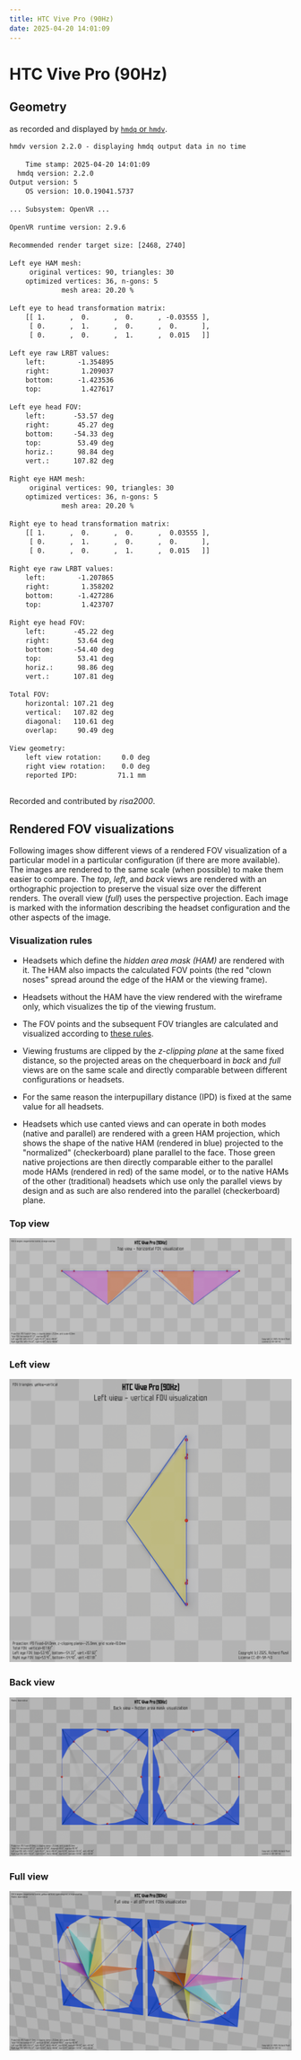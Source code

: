 ```yaml
---
title: HTC Vive Pro (90Hz)
date: 2025-04-20 14:01:09
---
```

# HTC Vive Pro (90Hz)

## Geometry

as recorded and displayed by [`hmdq` or `hmdv`](https://github.com/risa2000/hmdq).
```
hmdv version 2.2.0 - displaying hmdq output data in no time

    Time stamp: 2025-04-20 14:01:09
  hmdq version: 2.2.0
Output version: 5
    OS version: 10.0.19041.5737

... Subsystem: OpenVR ...

OpenVR runtime version: 2.9.6

Recommended render target size: [2468, 2740]

Left eye HAM mesh:
     original vertices: 90, triangles: 30
    optimized vertices: 36, n-gons: 5
             mesh area: 20.20 %

Left eye to head transformation matrix:
    [[ 1.      ,  0.      ,  0.      , -0.03555 ],
     [ 0.      ,  1.      ,  0.      ,  0.      ],
     [ 0.      ,  0.      ,  1.      ,  0.015   ]]

Left eye raw LRBT values:
    left:        -1.354895
    right:        1.209037
    bottom:      -1.423536
    top:          1.427617

Left eye head FOV:
    left:       -53.57 deg
    right:       45.27 deg
    bottom:     -54.33 deg
    top:         53.49 deg
    horiz.:      98.84 deg
    vert.:      107.82 deg

Right eye HAM mesh:
     original vertices: 90, triangles: 30
    optimized vertices: 36, n-gons: 5
             mesh area: 20.20 %

Right eye to head transformation matrix:
    [[ 1.      ,  0.      ,  0.      ,  0.03555 ],
     [ 0.      ,  1.      ,  0.      ,  0.      ],
     [ 0.      ,  0.      ,  1.      ,  0.015   ]]

Right eye raw LRBT values:
    left:        -1.207865
    right:        1.358202
    bottom:      -1.427286
    top:          1.423707

Right eye head FOV:
    left:       -45.22 deg
    right:       53.64 deg
    bottom:     -54.40 deg
    top:         53.41 deg
    horiz.:      98.86 deg
    vert.:      107.81 deg

Total FOV:
    horizontal: 107.21 deg
    vertical:   107.82 deg
    diagonal:   110.61 deg
    overlap:     90.49 deg

View geometry:
    left view rotation:     0.0 deg
    right view rotation:    0.0 deg
    reported IPD:          71.1 mm


```
Recorded and contributed by _risa2000_.

## Rendered FOV visualizations

Following images show different views of a rendered FOV visualization of a
particular model in a particular configuration (if there are more available).
The images are rendered to the same scale (when possible) to make them easier
to compare. The _top_, _left_, and _back_ views are rendered with an
orthographic projection to preserve the visual size over the different renders.
The overall view (_full_) uses the perspective projection. Each image is marked
with the information describing the headset configuration and the other aspects
of the image.

### Visualization rules

* Headsets which define the _hidden area mask (HAM)_ are rendered with it. The
  HAM also impacts the calculated FOV points (the red "clown noses" spread
  around the edge of the HAM or the viewing frame).

* Headsets without the HAM have the view rendered with the wireframe only, which
  visualizes the tip of the viewing frustum.

* The FOV points and the subsequent FOV triangles are calculated and visualized
  according to [these
  rules](https://risa2000.github.io/vrdocs/docs/hmd_fov_calculation).

* Viewing frustums are clipped by the _z-clipping plane_ at the same fixed
  distance, so the projected areas on the chequerboard in _back_ and _full_
  views are on the same scale and directly comparable between different
  configurations or headsets.

* For the same reason the interpupillary distance (IPD) is fixed at the same
  value for all headsets.

* Headsets which use canted views and can operate in both modes (native and
  parallel) are rendered with a green HAM projection, which shows the shape of
  the native HAM (rendered in blue) projected to the "normalized"
  (checkerboard) plane parallel to the face. Those green native projections are
  then directly comparable either to the parallel mode HAMs (rendered in red)
  of the same model, or to the native HAMs of the other (traditional) headsets
  which use only the parallel views by design and as such are also rendered
  into the parallel (checkerboard) plane.

### Top view
[![HTC Vive Pro (90Hz) - top view](../images/VivePro_Native_R90_top.dmx.png)](../images/VivePro_Native_R90_top.dmx.png)

### Left view
[![HTC Vive Pro (90Hz) - left view](../images/VivePro_Native_R90_left.dmx.png)](../images/VivePro_Native_R90_left.dmx.png)

### Back view
[![HTC Vive Pro (90Hz) - back view](../images/VivePro_Native_R90_back.dmx.png)](../images/VivePro_Native_R90_back.dmx.png)

### Full view
[![HTC Vive Pro (90Hz) - full view](../images/VivePro_Native_R90_over.dmx.png)](../images/VivePro_Native_R90_over.dmx.png)

